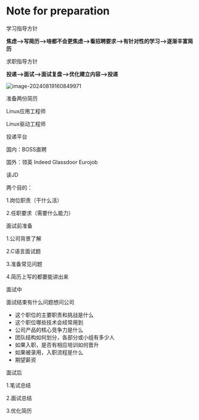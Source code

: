 # Note for preparation

学习指导方针

**焦虑-->写简历-->啥都不会更焦虑-->看招聘要求-->有针对性的学习-->逐渐丰富简历**





求职指导方针

**投递-->面试-->面试复盘-->优化建立内容-->投递**

![image-20240819160849971](/home/wujw/workspace/JOB_HUNTING/2.doc/assets/image-20240819160849971.png)



准备两份简历

Linux应用工程师

Linux驱动工程师





投递平台

国内：BOSS直聘 

国外：领英 Indeed Glassdoor Eurojob





读JD

两个目的：

1.岗位职责（干什么活） 

2.任职要求（需要什么能力）





面试前准备

1.公司背景了解

2.C语言面试题

3.准备常见问题

4.简历上写的都要能讲出来





面试中

面试结束有什么问题想问公司

- 这个职位的主要职责和挑战是什么
- 这个职位哪些技术会经常用到
- 公司产品的核心竞争力是什么
- 团队结构如何划分，各部分或小组有多少人
- 如果入职，是否有相应培训如何晋升
- 如果被录用，入职流程是什么
- 期望薪资





面试后

1.笔试总结

2.面试总结

3.优化简历